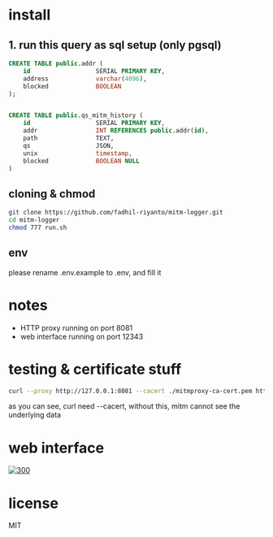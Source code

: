 # install
## 1. run this query as sql setup (only pgsql)
```sql
CREATE TABLE public.addr (
    id                  SERIAL PRIMARY KEY,
    address             varchar(4096),
    blocked             BOOLEAN
);


CREATE TABLE public.qs_mitm_history (
    id                  SERIAL PRIMARY KEY,
    addr                INT REFERENCES public.addr(id),
    path                TEXT,
    qs                  JSON,
    unix                timestamp,
    blocked             BOOLEAN NULL
)
```

## cloning & chmod
```sh
git clone https://github.com/fadhil-riyanto/mitm-logger.git
cd mitm-logger
chmod 777 run.sh
```

## env
please rename .env.example to .env, and fill it

# notes
- HTTP proxy running on port 8081
- web interface running on port 12343

# testing & certificate stuff
```sh
curl --proxy http://127.0.0.1:8081 --cacert ./mitmproxy-ca-cert.pem https://duckduckgo.com/?t=h_&q=what+is+water&ia=web
```
as you can see, curl need --cacert, without this, mitm cannot see the underlying data

# web interface 

<a href="https://ibb.co.com/hRz3djMt"><img src="https://i.ibb.co.com/MD0F14h3/300.png" alt="300" border="0"></a>

# license
MIT